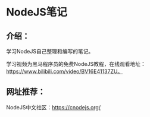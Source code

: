 # NodeJS笔记

## 介绍：

学习NodeJS自己整理和编写的笔记。

学习视频为黑马程序员的免费NodeJS教程，在线观看地址：https://www.bilibili.com/video/BV16E41137ZU。

## 网址推荐：

NodeJS中文社区：https://cnodejs.org/

